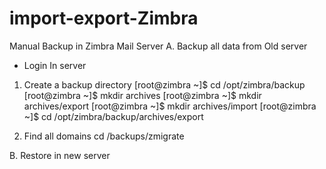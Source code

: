 # import-export-Zimbra
Manual Backup in Zimbra Mail Server
A. Backup all data from Old server

- Login In server 

1. Create a backup directory
[root@zimbra ~]$ cd /opt/zimbra/backup
[root@zimbra ~]$ mkdir archives
[root@zimbra ~]$ mkdir archives/export
[root@zimbra ~]$ mkdir archives/import
[root@zimbra ~]$ cd /opt/zimbra/backup/archives/export

2. Find all domains
cd /backups/zmigrate


B. Restore in new server
